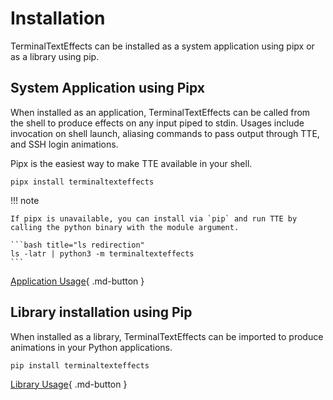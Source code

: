 # Installation

TerminalTextEffects can be installed as a system application using pipx or as a library using pip.

## System Application using Pipx

When installed as an application, TerminalTextEffects can be called from the shell to produce effects on any input piped to stdin. Usages include invocation on shell launch, aliasing commands to pass output through TTE, and SSH login animations.

Pipx is the easiest way to make TTE available in your shell.

`pipx install terminaltexteffects`

!!! note

    If pipx is unavailable, you can install via `pip` and run TTE by calling the python binary with the module argument.

    ```bash title="ls redirection"
    ls -latr | python3 -m terminaltexteffects
    ```

[Application Usage](./appguide.md){ .md-button }

## Library installation using Pip

When installed as a library, TerminalTextEffects can be imported to produce animations in your Python applications.

`pip install terminaltexteffects`

[Library Usage](./libguide.md){ .md-button }
